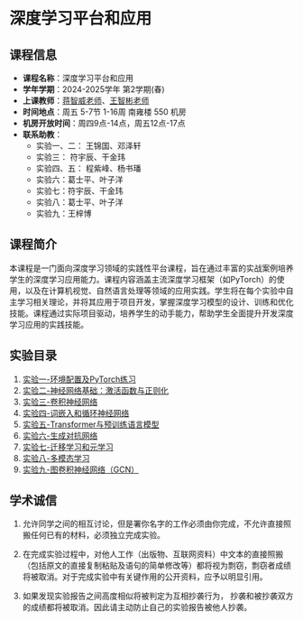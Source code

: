 # 深度学习平台和应用

## 课程信息
- **课程名称**：深度学习平台和应用
- **学年学期**：2024-2025学年 第2学期(春)
- **上课教师**：[蒋智威老师](https://zhiweinju.github.io/)、[王智彬老师](https://wzbxpy.github.io/)
- **时间地点**：周五 5-7节 1-16周 南雍楼 550 机房
- **机房开放时间**：周四9点-14点，周五12点-17点
- **联系助教**：
    - 实验一、二： 王锦国、邓泽轩
    - 实验三： 符宇辰、干金玮
    - 实验四、五： 程紫峰、杨书璠
    - 实验六：葛士平、叶子洋
    - 实验七：符宇辰、干金玮
    - 实验八：葛士平、叶子洋
    - 实验九：王梓博

## 课程简介
本课程是一门面向深度学习领域的实践性平台课程，旨在通过丰富的实战案例培养学生的深度学习应用能力。课程内容涵盖主流深度学习框架（如PyTorch）的使用，以及在计算机视觉、自然语言处理等领域的应用实践。学生将在每个实验中自主学习相关理论，并将其应用于项目开发，掌握深度学习模型的设计、训练和优化技能。课程通过实际项目驱动，培养学生的动手能力，帮助学生全面提升开发深度学习应用的实践技能。

## 实验目录
1. [实验一-环境配置及PyTorch练习](./lab1/实验一介绍.md)
2. [实验二-神经网络基础：激活函数与正则化](./lab2/实验二介绍.md)
3. [实验三-卷积神经网络](./lab3/实验三介绍.md)
4. [实验四-词嵌入和循环神经网络](./lab4/实验四介绍.md)
5. [实验五-Transformer与预训练语言模型](./lab5/实验五介绍.md)
6. [实验六-生成对抗网络](./lab6/实验六介绍.md)
7. [实验七-迁移学习和元学习](./lab7/实验七介绍.md)
8. [实验八-多模态学习](./lab8/实验八介绍.md)
8. [实验九-图卷积神经网络（GCN）](./lab9/实验九介绍.md)


## 学术诚信

1. 允许同学之间的相互讨论，但是署你名字的工作必须由你完成，不允许直接照搬任何已有的材料，必须独立完成实验。

2. 在完成实验过程中，对他人工作（出版物、互联网资料）中文本的直接照搬（包括原文的直接复制粘贴及语句的简单修改等）都将视为剽窃，剽窃者成绩将被取消。对于完成实验中有关键作用的公开资料，应予以明显引用。

3. 如果发现实验报告之间高度相似将被判定为互相抄袭行为， 抄袭和被抄袭双方的成绩都将被取消。因此请主动防止自己的实验报告被他人抄袭。
